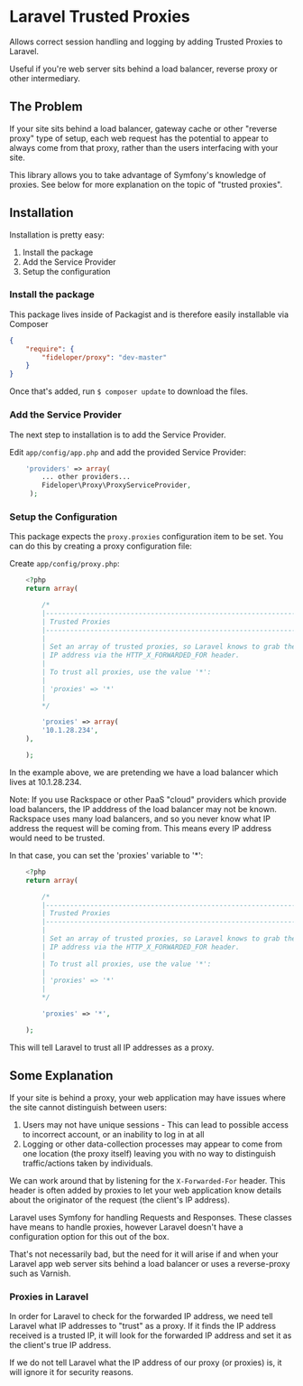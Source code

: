 # Laravel Trusted Proxies

Allows correct session handling and logging by adding Trusted Proxies to Laravel.

Useful if you're web server sits behind a load balancer, reverse proxy or other intermediary.

## The Problem
If your site sits behind a load balancer, gateway cache or other "reverse proxy" type of setup, each web request has the potential to appear to always come from that proxy, rather than the users interfacing with your site.

This library allows you to take advantage of Symfony's knowledge of proxies. See below for more explanation on the topic of "trusted proxies".

## Installation

Installation is pretty easy:

1. Install the package
2. Add the Service Provider
3. Setup the configuration

### Install the package

This package lives inside of Packagist and is therefore easily installable via Composer

```json
{
    "require": {
        "fideloper/proxy": "dev-master"
    }
}
```
Once that's added, run `$ composer update` to download the files.

### Add the Service Provider

The next step to installation is to add the Service Provider.

Edit `app/config/app.php` and add the provided Service Provider:

```php
    'providers' => array(
        ... other providers...
        Fideloper\Proxy\ProxyServiceProvider,
     );
```

### Setup the Configuration

This package expects the `proxy.proxies` configuration item to be set. You can do this by creating a proxy configuration file:

Create `app/config/proxy.php`:

```php
    <?php
    return array(

        /*
        |--------------------------------------------------------------------------
        | Trusted Proxies
        |--------------------------------------------------------------------------
        |
        | Set an array of trusted proxies, so Laravel knows to grab the client's
        | IP address via the HTTP_X_FORWARDED_FOR header.
        |
        | To trust all proxies, use the value '*':
        |
        | 'proxies' => '*'
        |
        */

        'proxies' => array(
		'10.1.28.234',
	),

    );
```
In the example above, we are pretending we have a load balancer which lives at 10.1.28.234.

Note: If you use Rackspace or other PaaS "cloud" providers which provide load balancers, the IP adddress of the load balancer may not be known. Rackspace uses many load balancers, and so you never know what IP address the request will be coming from. This means every IP address would need to be trusted.

In that case, you can set the 'proxies' variable to '*':

```php
    <?php
    return array(

        /*
        |--------------------------------------------------------------------------
        | Trusted Proxies
        |--------------------------------------------------------------------------
        |
        | Set an array of trusted proxies, so Laravel knows to grab the client's
        | IP address via the HTTP_X_FORWARDED_FOR header.
        |
        | To trust all proxies, use the value '*':
        |
        | 'proxies' => '*'
        |
        */

        'proxies' => '*',

    );
```

This will tell Laravel to trust all IP addresses as a proxy.


## Some Explanation

If your site is behind a proxy, your web application may have issues where the site cannot distinguish between users:

1. Users may not have unique sessions - This can lead to possible access to incorrect account, or an inability to log in at all
2. Logging or other data-collection processes may appear to come from one location (the proxy itself) leaving you with no way to distinguish traffic/actions taken by individuals.

We can work around that by listening for the `X-Forwarded-For` header. This header is often added by proxies to let your web application know details about the originator of the request (the client's IP address).

Laravel uses Symfony for handling Requests and Responses. These classes have means to handle proxies, however Laravel doesn't have a configuration option for this out of the box.

That's not necessarily bad, but the need for it will arise if and when your Laravel app web server sits behind a load balancer or uses a reverse-proxy such as Varnish.

### Proxies in Laravel

In order for Laravel to check for the forwarded IP address, we need tell Laravel what IP addresses to "trust" as a proxy. If it finds the IP address received is a trusted IP, it will look for the forwarded IP address and set it as the client's true IP address.

If we do not tell Laravel what the IP address of our proxy (or proxies) is, it will ignore it for security reasons.

